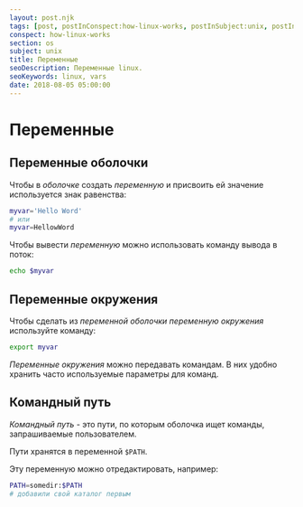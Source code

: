 ```yaml
---
layout: post.njk
tags: [post, postInConspect:how-linux-works, postInSubject:unix, postInSection:os]
conspect: how-linux-works
section: os
subject: unix
title: Переменные
seoDescription: Переменные linux.
seoKeywords: linux, vars
date: 2018-08-05 05:00:00
---
```

# Переменные

## Переменные оболочки

Чтобы в *оболочке* создать *переменную* и присвоить ей значение используется знак равенства:
```bash
myvar='Hello Word'
# или
myvar=HellowWord
```

Чтобы вывести *переменную* можно использовать команду вывода в поток:
```bash
echo $myvar
```

## Переменные окружения

Чтобы сделать из *переменной оболочки* *переменную окружения* используйте команду:
```bash
export myvar
```

*Переменные окружения* можно передавать командам.
В них удобно хранить часто используемые параметры для команд.

## Командный путь

*Командный путь* - это пути, по которым оболочка ищет команды, запрашиваемые пользователем.

Пути хранятся в переменной `$PATH`.

Эту переменную можно отредактировать, например:
```bash
PATH=somedir:$PATH
# добавили свой каталог первым
```